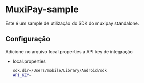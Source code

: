 # MuxiPay-sample

Este é um sample de utilização do SDK do muxipay standalone.

## Configuração

Adicione no arquivo local.properties a API key de integração

- local.properties
  ```bash
  sdk.dir=/Users/mobile/Library/Android/sdk
  API_KEY=
  ```
